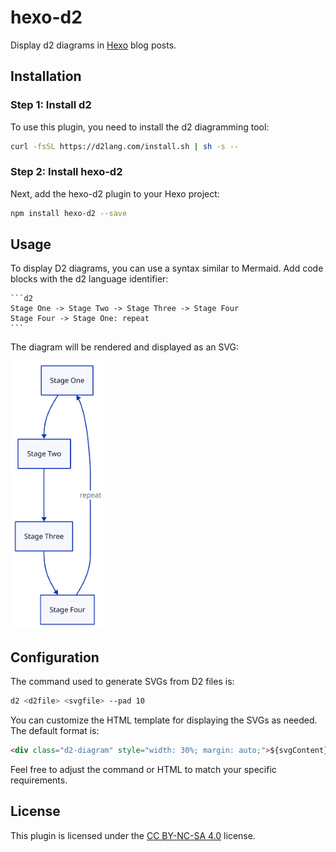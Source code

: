 # hexo-d2

Display d2 diagrams in [Hexo](https://hexo.io/) blog posts.

## Installation

### Step 1: Install d2

To use this plugin, you need to install the d2 diagramming tool:

```bash
curl -fsSL https://d2lang.com/install.sh | sh -s --
```

### Step 2: Install hexo-d2

Next, add the hexo-d2 plugin to your Hexo project:

```bash
npm install hexo-d2 --save
```

## Usage

To display D2 diagrams, you can use a syntax similar to Mermaid. Add code blocks with the d2 language identifier:

``````
```d2
Stage One -> Stage Two -> Stage Three -> Stage Four
Stage Four -> Stage One: repeat
```
``````

The diagram will be rendered and displayed as an SVG:

<img style="width: 30%; margin: auto;" src="img/example.svg" />

## Configuration

The command used to generate SVGs from D2 files is:

```bash
d2 <d2file> <svgfile> --pad 10
```

You can customize the HTML template for displaying the SVGs as needed. The default format is:

```html
<div class="d2-diagram" style="width: 30%; margin: auto;">${svgContent}</div>
```

Feel free to adjust the command or HTML to match your specific requirements.

## License

This plugin is licensed under the [CC BY-NC-SA 4.0](https://creativecommons.org/licenses/by-nc-sa/4.0/) license.
